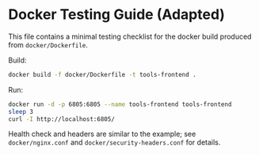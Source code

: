 # Docker Testing Guide (Adapted)

This file contains a minimal testing checklist for the docker build produced from `docker/Dockerfile`.

Build:
```bash
docker build -f docker/Dockerfile -t tools-frontend .
```
Run:
```bash
docker run -d -p 6805:6805 --name tools-frontend tools-frontend
sleep 3
curl -I http://localhost:6805/
```
Health check and headers are similar to the example; see `docker/nginx.conf` and `docker/security-headers.conf` for details.
